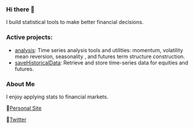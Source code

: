 ### Hi there 👋

I build statistical tools to make better financial decisions. 

### Active projects: 
- [analysis](https://github.com/doomed51/analysis): Time series analysis tools and utilities:  momentum, volatility mean reversion, seasonality , and futures term structure construction.
- [saveHistoricalData](https://github.com/doomed51/saveHistoricalData): Retrieve and store time-series data for equities and futures.

### About Me
I enjoy applying stats to financial markets. 

🌱[Personal Site](https://rachitshankar.com/)

💬[Twitter](https://twitter.com/inSenCite)

<!--
**doomed51/doomed51** is a ✨ _special_ ✨ repository because its `README.md` (this file) appears on your GitHub profile.

Here are some ideas to get you started:

- 🔭 I’m currently working on ...
- 🌱 I’m currently learning ...
- 👯 I’m looking to collaborate on ...
- 🤔 I’m looking for help with ...
- 💬 Ask me about ...
- 📫 How to reach me: ...
- 😄 Pronouns: ...
- ⚡ Fun fact: ...
-->
